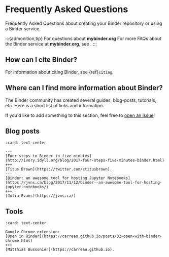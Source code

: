 # Frequently Asked Questions

Frequently Asked Questions about creating your Binder repository or using a Binder service.

:::{admonition,tip} For questions about **mybinder.org**
For more FAQs about the Binder service at **mybinder.org**, see [](../about/about.rst).
:::


## How can I cite Binder?

For information about citing Binder, see {ref}`citing`.

## Where can I find more information about Binder?

The Binder community has created several guides, blog-posts, tutorials, etc.
Here is a short list of links and information. 

If you'd like to add something to this section, feel free to
[open an issue](https://github.com/jupyterhub/binder/issues)!

## Blog posts

```{panels}
:card: text-center

---
[Four steps to Binder in five minutes](http://ivory.idyll.org/blog/2017-four-steps-five-minutes-binder.html)
+++
[Titus Brown](https://twitter.com/ctitusbrown).
---
[Binder: an awesome tool for hosting Jupyter Notebooks](https://jvns.ca/blog/2017/11/12/binder--an-awesome-tool-for-hosting-jupyter-notebooks/)
+++
[Julia Evans](https://jvns.ca/)
```

## Tools

```{panels}
:card: text-center

Google Chrome extension:
[Open in Binder](https://carreau.github.io/posts/32-open-with-binder-chrome.html)
+++
[Matthias Bussonier](https://carreau.github.io).
```
